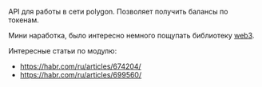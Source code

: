 API для работы в сети polygon. Позволяет получить балансы по токенам.

Мини наработка, было интересно немного пощупать библиотеку [web3](https://pypi.org/project/web3/).

Интересные статьи по модулю:
- https://habr.com/ru/articles/674204/
- https://habr.com/ru/articles/699560/

